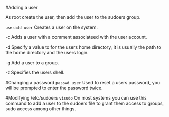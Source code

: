 #Adding a user

As root create the user, then add the user to the sudoers group.

`useradd user` Creates a user on the system.

-c Adds a user with a comment associateed with the user account.

-d Specify a value to for the users home directory, it is usually the path to the home directory and the users login.

-g Add a user to a group.

-z Specifies the users shell.

#Changing a password
`passwd user` Used to reset a users password, you will be prompted to enter the password twice.

#Modifying /etc/sudoers
`visudo` On most systems you can use this command to add a user to the sudoers file to grant them access to groups, sudo access among other things.
